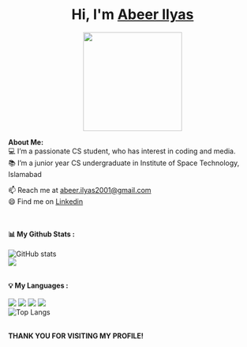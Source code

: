 # <h1 align="center">Hi, I'm <a href="https://github.com/4833411Y45">Abeer Ilyas<a></h1>

<p align="center">
    <img width="200" src="https://scontent-lga3-2.xx.fbcdn.net/v/t39.30808-6/246772998_3316403771816805_5447078176886625460_n.jpg?stp=cp0_dst-jpg_e15_fr_q65&_nc_cat=103&ccb=1-7&_nc_sid=05277f&efg=eyJpIjoidCJ9&_nc_ohc=YCQa9Xz6f6kAX9RBwn9&_nc_ht=scontent-lga3-2.xx&oh=00_AT9nBJbE6NB485dp9X6EQUhR_mAZR250dPC8qCCAIpJAxg&oe=633E09AB">
</p>

<strong>About Me:</strong><br>
💻 I’m a passionate CS student, who has interest in coding and media.<br>
📚 I’m a junior year CS undergraduate in Institute of Space Technology, Islamabad<br>

📫 Reach me at <a href="mailto:abeer.ilyas2001@gmail.com">abeer.ilyas2001@gmail.com</a><br>
😄 Find me on <a href="https://www.linkedin.com/in/abeer-ilyas-498206206">Linkedin</a><br><br><br>

<strong>📊 My Github Stats :</strong><br><br>
![GitHub stats](https://github-readme-stats.vercel.app/api?username=4833R11Y45&show_icons=true&count_private=true&include_all_commits=true&theme=radical)<br>
<img align="center" src="https://github-readme-streak-stats.herokuapp.com/?user=4833R11Y45&theme=radical&hide_border=true"/><br><br>

<strong>💡 My Languages :</strong><br><br>
<img src="https://img.shields.io/badge/-C++-lightgrey?style=plastic"/>
<img src="https://img.shields.io/badge/-HTML-lightgrey?style=plastic"/>
<img src="https://img.shields.io/badge/-CSS-lightgrey?style=plastic"/>
<img src="https://img.shields.io/badge/-Python-lightgrey?style=plastic"/><br>
![Top Langs](https://github-readme-stats.vercel.app/api/top-langs/?username=4833R11Y45&langs_count_private=true&theme=radical&card_width=445)<br><br>

<strong>THANK YOU FOR VISITING MY PROFILE!</strong>
</div>
